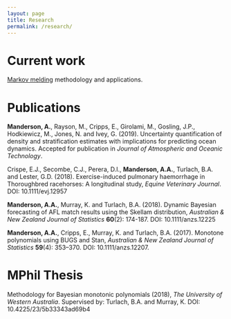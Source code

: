 ```yaml
---
layout: page
title: Research
permalink: /research/
---
```


# Current work

[Markov melding](https://projecteuclid.org/euclid.ba/1523671251) methodology and
applications.

<!-- # In preparation -->

# Publications

**Manderson, A.**, Rayson, M., Cripps, E., Girolami, M., Gosling, J.P.,
Hodkiewicz, M., Jones, N. and Ivey, G. (2019). Uncertainty quantification of
density and stratification estimates with implications for predicting ocean
dynamics. Accepted for publication in _Journal of Atmospheric and Oceanic
Technology_.

Crispe, E.J., Secombe, C.J., Perera, D.I., **Manderson, A.A.**, Turlach, B.A.
and Lester, G.D. (2018). Exercise-induced pulmonary haemorrhage in Thoroughbred
racehorses: A longitudinal study, _Equine Veterinary Journal_. DOI:
10.1111/evj.12957

**Manderson, A.A.**, Murray, K. and Turlach, B.A. (2018). Dynamic Bayesian
forecasting of AFL match results using the Skellam distribution, _Australian &
New Zealand Journal of Statistics_ **60**(2): 174-187.  DOI: 10.1111/anzs.12225 

**Manderson, A.A.**, Cripps, E., Murray, K. and Turlach, B.A. (2017). Monotone
polynomials using BUGS and Stan, _Australian & New Zealand Journal of
Statistics_ **59**(4): 353–370.  DOI: 10.1111/anzs.12207.

# MPhil Thesis

Methodology for Bayesian monotonic polynomials (2018),
_The University of Western Australia_. 
Supervised by: Turlach, B.A. and Murray, K.
DOI: 10.4225/23/5b33343ad69b4 
